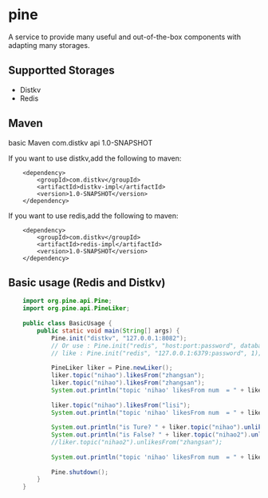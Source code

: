 # pine
A service to provide many useful and out-of-the-box components with adapting many storages.

## Supportted Storages
- Distkv
- Redis

## Maven
basic Maven
        <dependency>
            <groupId>com.distkv</groupId>
            <artifactId>api</artifactId>
            <version>1.0-SNAPSHOT</version>
        </dependency>
        
If you want to use distkv,add the following to maven:

        <dependency>
            <groupId>com.distkv</groupId>
            <artifactId>distkv-impl</artifactId>
            <version>1.0-SNAPSHOT</version>
        </dependency>
        
If you want to use redis,add the following to maven:

        <dependency>
            <groupId>com.distkv</groupId>
            <artifactId>redis-impl</artifactId>
            <version>1.0-SNAPSHOT</version>
        </dependency>


## Basic usage (Redis and Distkv) 
```Java
    import org.pine.api.Pine;
    import org.pine.api.PineLiker;
    
    public class BasicUsage {
        public static void main(String[] args) {
            Pine.init("distkv", "127.0.0.1:8082");
            // Or use : Pine.init("redis", "host:port:password", databaseindex);
            // like : Pine.init("redis", "127.0.0.1:6379:password", 1);
    
            PineLiker liker = Pine.newLiker();
            liker.topic("nihao").likesFrom("zhangsan");
            liker.topic("nihao").likesFrom("zhangsan");
            System.out.println("topic 'nihao' likesFrom num  = " + liker.topic("nihao").count());
    
            liker.topic("nihao").likesFrom("lisi");
            System.out.println("topic 'nihao' likesFrom num  = " + liker.topic("nihao").count());
    
            System.out.println("is Ture? " + liker.topic("nihao").unlikesFrom("zhangsan"));
            System.out.println("is False? " + liker.topic("nihao2").unlikesFrom("zhangsan"));
            //liker.topic("nihao2").unlikesFrom("zhangsan");
    
            System.out.println("topic 'nihao' likesFrom num  = " + liker.topic("nihao").count());
    
            Pine.shutdown();
        }
    }
```
